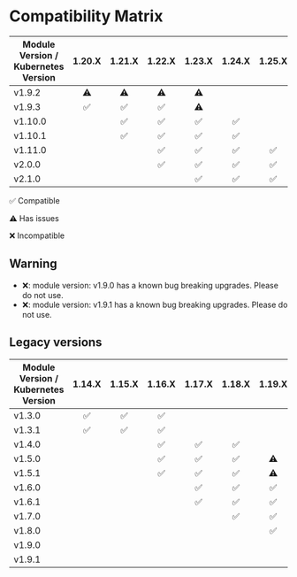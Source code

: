 # Compatibility Matrix

| Module Version / Kubernetes Version |       1.20.X       |       1.21.X       |       1.22.X       |       1.23.X       |       1.24.X       |       1.25.X       |       1.26.X       |
| ----------------------------------- | :----------------: | :----------------: | :----------------: | :----------------: | :----------------: | :----------------: | :----------------: |
| v1.9.2                              |     :warning:      |     :warning:      |     :warning:      |     :warning:      |                    |                    |                    |
| v1.9.3                              | :white_check_mark: | :white_check_mark: | :white_check_mark: |     :warning:      |                    |                    |                    |
| v1.10.0                             |                    | :white_check_mark: | :white_check_mark: | :white_check_mark: | :white_check_mark: |                    |                    |
| v1.10.1                             |                    | :white_check_mark: | :white_check_mark: | :white_check_mark: | :white_check_mark: |                    |                    |
| v1.11.0                             |                    |                    | :white_check_mark: | :white_check_mark: | :white_check_mark: | :white_check_mark: |                    |
| v2.0.0                              |                    |                    | :white_check_mark: | :white_check_mark: | :white_check_mark: | :white_check_mark: |                    |
| v2.1.0                              |                    |                    |                    | :white_check_mark: | :white_check_mark: | :white_check_mark: | :white_check_mark: |

:white_check_mark: Compatible

:warning: Has issues

:x: Incompatible

## Warning

- :x:: module version: v1.9.0 has a known bug breaking upgrades. Please do not use.
- :x:: module version: v1.9.1 has a known bug breaking upgrades. Please do not use.

## Legacy versions

| Module Version / Kubernetes Version |       1.14.X       |       1.15.X       |       1.16.X       |       1.17.X       |       1.18.X       |       1.19.X       |       1.20.X       |       1.21.X       |  1.22.X   | 1.23.X |
| ----------------------------------- | :----------------: | :----------------: | :----------------: | :----------------: | :----------------: | :----------------: | :----------------: | :----------------: | :-------: | :----: |
| v1.3.0                              | :white_check_mark: | :white_check_mark: | :white_check_mark: |                    |                    |                    |                    |                    |           |        |
| v1.3.1                              | :white_check_mark: | :white_check_mark: | :white_check_mark: |                    |                    |                    |                    |                    |           |        |
| v1.4.0                              |                    |                    | :white_check_mark: | :white_check_mark: | :white_check_mark: |                    |                    |                    |           |        |
| v1.5.0                              |                    |                    | :white_check_mark: | :white_check_mark: | :white_check_mark: |     :warning:      |                    |                    |           |        |
| v1.5.1                              |                    |                    | :white_check_mark: | :white_check_mark: | :white_check_mark: |     :warning:      |                    |                    |           |        |
| v1.6.0                              |                    |                    |                    | :white_check_mark: | :white_check_mark: | :white_check_mark: |     :warning:      |                    |           |        |
| v1.6.1                              |                    |                    |                    | :white_check_mark: | :white_check_mark: | :white_check_mark: |     :warning:      |                    |           |        |
| v1.7.0                              |                    |                    |                    |                    | :white_check_mark: | :white_check_mark: | :white_check_mark: |     :warning:      |           |        |
| v1.8.0                              |                    |                    |                    |                    |                    | :white_check_mark: | :white_check_mark: | :white_check_mark: | :warning: |        |
| v1.9.0                              |                    |                    |                    |                    |                    |                    |        :x:         |        :x:         |    :x:    |  :x:   |
| v1.9.1                              |                    |                    |                    |                    |                    |                    |        :x:         |        :x:         |    :x:    |  :x:   |
